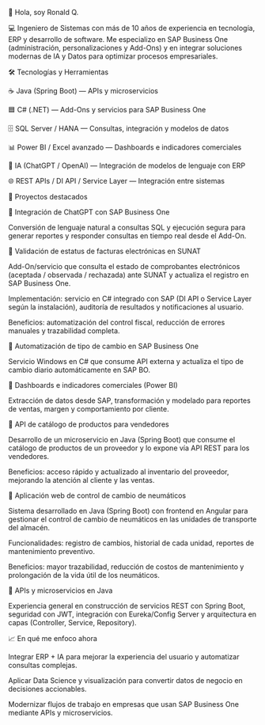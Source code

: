 👋 Hola, soy Ronald Q.

💻 Ingeniero de Sistemas con más de 10 años de experiencia en tecnología, ERP y desarrollo de software. Me especializo en SAP Business One (administración, personalizaciones y Add-Ons) y en integrar soluciones modernas de IA y Datos para optimizar procesos empresariales.

🛠️ Tecnologías y Herramientas

☕ Java (Spring Boot) — APIs y microservicios

🟦 C# (.NET) — Add-Ons y servicios para SAP Business One

🗄️ SQL Server / HANA — Consultas, integración y modelos de datos

📊 Power BI / Excel avanzado — Dashboards e indicadores comerciales

🤖 IA (ChatGPT / OpenAI) — Integración de modelos de lenguaje con ERP

🌐 REST APIs / DI API / Service Layer — Integración entre sistemas


🌟 Proyectos destacados

🔹 Integración de ChatGPT con SAP Business One

Conversión de lenguaje natural a consultas SQL y ejecución segura para generar reportes y responder consultas en tiempo real desde el Add-On.

🔹 Validación de estatus de facturas electrónicas en SUNAT

Add-On/servicio que consulta el estado de comprobantes electrónicos (aceptada / observada / rechazada) ante SUNAT y actualiza el registro en SAP Business One.

Implementación: servicio en C# integrado con SAP (DI API o Service Layer según la instalación), auditoría de resultados y notificaciones al usuario.

Beneficios: automatización del control fiscal, reducción de errores manuales y trazabilidad completa.

🔹 Automatización de tipo de cambio en SAP Business One

Servicio Windows en C# que consume API externa  y actualiza el tipo de cambio diario automáticamente en SAP BO.

🔹 Dashboards e indicadores comerciales (Power BI)

Extracción de datos desde SAP, transformación y modelado para reportes de ventas, margen y comportamiento por cliente.

🔹 API de catálogo de productos para vendedores

Desarrollo de un microservicio en Java (Spring Boot) que consume el catálogo de productos de un proveedor y lo expone vía API REST para los vendedores.

Beneficios: acceso rápido y actualizado al inventario del proveedor, mejorando la atención al cliente y las ventas.

🔹 Aplicación web de control de cambio de neumáticos

Sistema desarrollado en Java (Spring Boot) con frontend en Angular para gestionar el control de cambio de neumáticos en las unidades de transporte del almacén.

Funcionalidades: registro de cambios, historial de cada unidad, reportes de mantenimiento preventivo.

Beneficios: mayor trazabilidad, reducción de costos de mantenimiento y prolongación de la vida útil de los neumáticos.

🔹 APIs y microservicios en Java

Experiencia general en construcción de servicios REST con Spring Boot, seguridad con JWT, integración con Eureka/Config Server y arquitectura en capas (Controller, Service, Repository).

📈 En qué me enfoco ahora

Integrar ERP + IA para mejorar la experiencia del usuario y automatizar consultas complejas.

Aplicar Data Science y visualización para convertir datos de negocio en decisiones accionables.

Modernizar flujos de trabajo en empresas que usan SAP Business One mediante APIs y microservicios.
